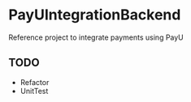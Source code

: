# PayUIntegrationBackend
Reference project to integrate payments using PayU

## TODO
* Refactor
* UnitTest
